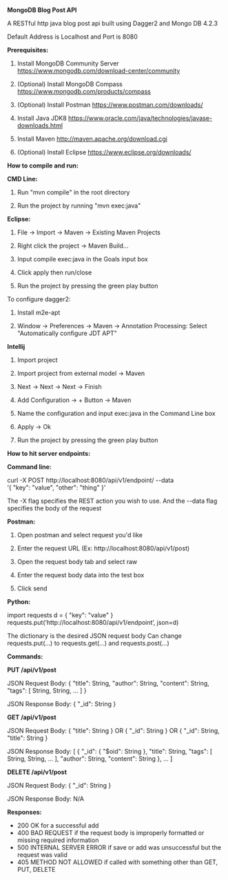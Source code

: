 **MongoDB Blog Post API**

A RESTful http java blog post api built using Dagger2 and Mongo DB 4.2.3

Default Address is Localhost and Port is 8080


**Prerequisites:**

1. Install MongoDB Community Server https://www.mongodb.com/download-center/community

2. (Optional) Install MongoDB Compass https://www.mongodb.com/products/compass

3. (Optional) Install Postman https://www.postman.com/downloads/

4. Install Java JDK8 https://www.oracle.com/java/technologies/javase-downloads.html

5. Install Maven http://maven.apache.org/download.cgi

6. (Optional) Install Eclipse https://www.eclipse.org/downloads/




**How to compile and run:**

**CMD Line:**

1. Run "mvn compile" in the root directory

2. Run the project by running "mvn exec:java"

**Eclipse:**

1. File -> Import -> Maven -> Existing Maven Projects

2. Right click the project -> Maven Build...

3. Input compile exec:java in the Goals input box

4. Click apply then run/close

5. Run the project by pressing the green play button

To configure dagger2:

1. Install m2e-apt

2. Window -> Preferences -> Maven -> Annotation Processing:
Select "Automatically configure JDT APT"

**Intellij**

1. Import project

2. Import project from external model -> Maven

3. Next -> Next -> Next -> Finish

4. Add Configuration -> + Button -> Maven

5. Name the configuration and input exec:java in the Command Line box

6. Apply -> Ok

7. Run the project by pressing the green play button





**How to hit server endpoints:**

**Command line:**

curl -X POST http://localhost:8080/api/v1/endpoint/ --data \
’{ "key": "value", "other": "thing" }’

The -X flag specifies the REST action you wish to use.
And the --data flag specifies the body of the request

**Postman:**

1. Open postman and select request you'd like

2. Enter the request URL (Ex: http://localhost:8080/api/v1/post)

3. Open the request body tab and select raw

4. Enter the request body data into the test box

5. Click send

**Python:**

import requests
d = { "key": "value" }
requests.put(’http://localhost:8080/api/v1/endpoint’, json=d)

The dictionary is the desired JSON request body
Can change requests.put(...) to requests.get(...) and requests.post(...)



**Commands:**

**PUT /api/v1/post**

JSON Request Body:
{
"title": String,
"author": String,
"content": String,
"tags": [
String,
String,
...
]
}

JSON Response Body:
{
"_id": String
}



**GET /api/v1/post**

JSON Request Body:
{
"title": String
}
OR
{
"_id": String
}
OR
{
"_id": String, 
"title": String
}

JSON Response Body:
[
{
"_id": {
"$oid": String
},
"title": String,
"tags": [
String,
String,
...
],
"author": String,
"content": String
},
...
]



**DELETE /api/v1/post**

JSON Request Body:
{
"_id": String
}

JSON Response Body:
N/A



**Responses:**
- 200 OK for a successful add
- 400 BAD REQUEST if the request body is improperly formatted or missing required information
- 500 INTERNAL SERVER ERROR if save or add was unsuccessful but the request was valid
- 405 METHOD NOT ALLOWED if called with something other than GET, PUT, DELETE
